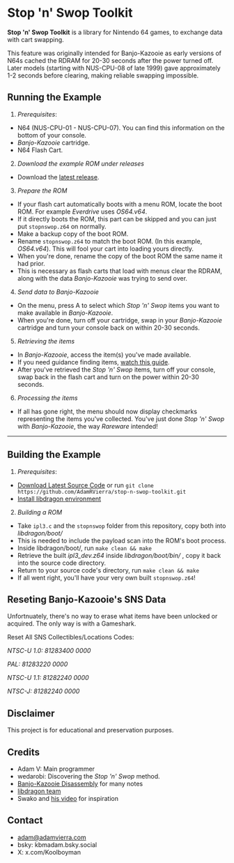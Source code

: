 # Stop 'n' Swop Toolkit

**Stop 'n' Swop Toolkit** is a library for Nintendo 64 games, to exchange data with cart swapping. 

This feature was originally intended for Banjo-Kazooie as early versions of N64s cached the RDRAM for 20-30 seconds after the power turned off. Later models (starting with NUS-CPU-08 of late 1999) gave approximately 1-2 seconds before clearing, making reliable swapping impossible. 

## Running the Example

1. *Prerequisites*:
 - N64 (NUS-CPU-01 - NUS-CPU-07). You can find this information on the bottom of your console.
 - *Banjo-Kazooie* cartridge.
 - N64 Flash Cart.
 
2. *Download the example ROM under releases*
 - Download the [latest release](https://github.com/AdamRVierra/stop-n-swop-toolkit/releases).  

3. *Prepare the ROM* 
 - If your flash cart automatically boots with a menu ROM, locate the boot ROM. For example *Everdrive* uses *OS64.v64*.
  - If it directly boots the ROM, this part can be skipped and you can just put `stopnswop.z64` on normally.
 - Make a backup copy of the boot ROM.
 - Rename `stopnswop.z64` to match the boot ROM. (In this example, *OS64.v64*). This will fool your cart into loading yours directly. 
 - When you're done, rename the copy of the boot ROM the same name it had prior.
 - This is necessary as flash carts that load with menus clear the RDRAM, along with the data *Banjo-Kazooie* was trying to send over.
 
4. *Send data to Banjo-Kazooie*
 - On the menu, press A to select which *Stop 'n' Swop* items you want to make available in *Banjo-Kazooie*.
 - When you're done, turn off your cartridge, swap in your *Banjo-Kazooie* cartridge and turn your console back on within 20-30 seconds. 
 
5. *Retrieving the items*
 - In *Banjo-Kazooie*, access the item(s) you've made available.
  - If you need guidance finding items, [watch this guide](https://www.youtube.com/watch?v=KkUPuP6LZog).  
 - After you've retrieved the *Stop 'n' Swop* items, turn off your console, swap back in the flash cart and turn on the power within 20-30 seconds.
 
6. *Processing the items*
 - If all has gone right, the menu should now display checkmarks representing the items you've collected. You've just done *Stop 'n' Swop* with *Banjo-Kazooie*, the way *Rareware* intended!
 
---
 
## Building the Example
1. *Prerequisites*:
 - [Download Latest Source Code](https://github.com/AdamRVierra/stop-n-swop-toolkit/releases/) or run ```git clone https://github.com/AdamRVierra/stop-n-swop-toolkit.git ```
 - [Install libdragon environment](https://github.com/DragonMinded/libdragon/wiki/Installing-libdragon) 
 
2. *Building a ROM*
 - Take `ipl3.c` and the `stopnswop` folder from this repository, copy both into *libdragon/boot/*
  - This is needed to include the payload scan into the ROM's boot process.
 - Inside libdragon/boot/, run `make clean && make`
 - Retrieve the built *ipl3_dev.z64* inside *libdragon/boot/bin/* , copy it back into the source code directory.
 - Return to your source code's directory, run `make clean && make`
 - If all went right, you'll have your very own built `stopnswop.z64`!

## Reseting Banjo-Kazooie's SNS Data
Unfortnuately, there's no way to erase what items have been unlocked or acquired. The only way is with a Gameshark.

Reset All SNS Collectibles/Locations Codes:

*NTSC-U 1.0: 81283400 0000*

*PAL:        81283220 0000*

*NTSC-U 1.1: 81282240 0000*

*NTSC-J:     81282240 0000*

## Disclaimer
This project is for educational and preservation purposes.
  
## Credits
 - Adam V: Main programmer
 - wedarobi: Discovering the *Stop 'n' Swop* method.
 - [Banjo-Kazooie Disassembly](https://github.com/n64decomp/banjo-kazooie) for many notes
 - [libdragon team](https://github.com/DragonMinded/libdragon)
 - Swako and [his video](https://www.youtube.com/watch?v=sHQbswTkEjQ) for inspiration

## Contact
 - adam@adamvierra.com
 - bsky: kbmadam.bsky.social
 - X: x.com/Koolboyman




